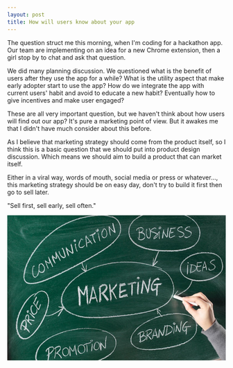 ```yaml
---
layout: post
title: How will users know about your app
---
```

The question struct me this morning, when I'm coding for a hackathon app. Our team are implementing on an idea for a new Chrome extension, then a girl stop by to chat and ask that question.

  
We did many planning discussion. We questioned what is the benefit of users after they use the app for a while? What is the utility aspect that make early adopter start to use the app? How do we integrate the app with current users' habit and avoid to educate a new habit? Eventually how to give incentives and make user engaged?

  
These are all very important question, but we haven't think about how users will find out our app? It's pure a marketing point of view. But it awakes me that I didn't have much consider about this before.

  
As I believe that marketing strategy should come from the product itself, so I think this is a basic question that we should put into product design discussion. Which means we should aim to build a product that can market itself.

  
Either in a viral way, words of mouth, social media or press or whatever..., this marketing strategy should be on easy day, don't try to build it first then go to sell later.

  
"Sell first, sell early, sell often."

  
  
![](/images/d98a617c-c526-467a-9467-0186c8d51729/marketing-review-2.jpg)